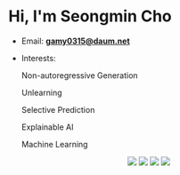 <h1>Hi, I'm Seongmin Cho</h1>

- Email: **gamy0315@daum.net**
- Interests:
  
    Non-autoregressive Generation

    Unlearning
  
    Selective Prediction

    Explainable AI

    Machine Learning


<p align="middle">
   <img src="https://img.shields.io/badge/python-3776AB?style=flat&logo=python&logoColor=white"/>
  <img src="https://img.shields.io/badge/pytorch-EE4C2C?style=flat&logo=pytorch&logoColor=white"/>
  <img src="https://img.shields.io/badge/visualstudiocode-007ACC?style=flat&logo=visualstudiocode&logoColor=white"/>
  <img src="https://img.shields.io/badge/docker-2496ED?style=flat&logo=docker&logoColor=white"/>
</p>


